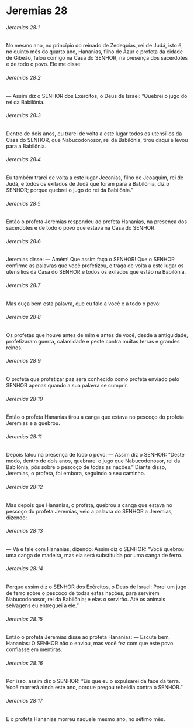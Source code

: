 # Jeremias 28

###### Jeremias 28:1

No mesmo ano, no princípio do reinado de Zedequias, rei de Judá, isto é, no quinto mês do quarto ano, Hananias, filho de Azur e profeta da cidade de Gibeão, falou comigo na Casa do SENHOR, na presença dos sacerdotes e de todo o povo. Ele me disse:

###### Jeremias 28:2

— Assim diz o SENHOR dos Exércitos, o Deus de Israel: “Quebrei o jugo do rei da Babilônia.

###### Jeremias 28:3

Dentro de dois anos, eu trarei de volta a este lugar todos os utensílios da Casa do SENHOR, que Nabucodonosor, rei da Babilônia, tirou daqui e levou para a Babilônia.

###### Jeremias 28:4

Eu também trarei de volta a este lugar Jeconias, filho de Jeoaquim, rei de Judá, e todos os exilados de Judá que foram para a Babilônia, diz o SENHOR; porque quebrei o jugo do rei da Babilônia.”

###### Jeremias 28:5

Então o profeta Jeremias respondeu ao profeta Hananias, na presença dos sacerdotes e de todo o povo que estava na Casa do SENHOR.

###### Jeremias 28:6

Jeremias disse: — Amém! Que assim faça o SENHOR! Que o SENHOR confirme as palavras que você profetizou, e traga de volta a este lugar os utensílios da Casa do SENHOR e todos os exilados que estão na Babilônia.

###### Jeremias 28:7

Mas ouça bem esta palavra, que eu falo a você e a todo o povo:

###### Jeremias 28:8

Os profetas que houve antes de mim e antes de você, desde a antiguidade, profetizaram guerra, calamidade e peste contra muitas terras e grandes reinos.

###### Jeremias 28:9

O profeta que profetizar paz será conhecido como profeta enviado pelo SENHOR apenas quando a sua palavra se cumprir.

###### Jeremias 28:10

Então o profeta Hananias tirou a canga que estava no pescoço do profeta Jeremias e a quebrou.

###### Jeremias 28:11

Depois falou na presença de todo o povo: — Assim diz o SENHOR: “Deste modo, dentro de dois anos, quebrarei o jugo que Nabucodonosor, rei da Babilônia, pôs sobre o pescoço de todas as nações.” Diante disso, Jeremias, o profeta, foi embora, seguindo o seu caminho.

###### Jeremias 28:12

Mas depois que Hananias, o profeta, quebrou a canga que estava no pescoço do profeta Jeremias, veio a palavra do SENHOR a Jeremias, dizendo:

###### Jeremias 28:13

— Vá e fale com Hananias, dizendo: Assim diz o SENHOR: “Você quebrou uma canga de madeira, mas ela será substituída por uma canga de ferro.

###### Jeremias 28:14

Porque assim diz o SENHOR dos Exércitos, o Deus de Israel: Porei um jugo de ferro sobre o pescoço de todas estas nações, para servirem Nabucodonosor, rei da Babilônia; e elas o servirão. Até os animais selvagens eu entreguei a ele.”

###### Jeremias 28:15

Então o profeta Jeremias disse ao profeta Hananias: — Escute bem, Hananias: O SENHOR não o enviou, mas você fez com que este povo confiasse em mentiras.

###### Jeremias 28:16

Por isso, assim diz o SENHOR: “Eis que eu o expulsarei da face da terra. Você morrerá ainda este ano, porque pregou rebeldia contra o SENHOR.”

###### Jeremias 28:17

E o profeta Hananias morreu naquele mesmo ano, no sétimo mês.

